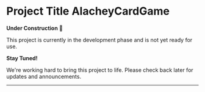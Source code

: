 # Project Title AlacheyCardGame

**Under Construction** 🚧

This project is currently in the development phase and is not yet ready for use.

**Stay Tuned!**

We're working hard to bring this project to life. Please check back later for updates and announcements.

---
